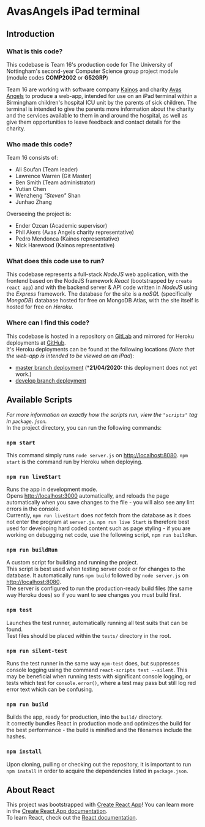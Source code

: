 # AvasAngels iPad terminal

## Introduction

### **What is this code?**

This codebase is Team 16's production code for The University of Nottingham's second-year Computer Science group project module (module codes **COMP2002** or **G52GRP**) <br>

Team 16 are working with software company [Kainos](https://www.kainos.com/) and charity [Avas Angels](https://www.avas-angels.com/) to produce a web-app, intended for use on an iPad terminal within a Birmingham children's hospital ICU unit by the parents of sick children. The terminal is intended to give the parents more information about the charity and the services available to them in and around the hospital, as well as give them opportunities to leave feedback and contact details for the charity.

### **Who made this code?**

Team 16 consists of:

- Ali Soufan (Team leader)
- Lawrence Warren (Git Master)
- Ben Smith (Team administrator)
- Yutian Chen
- Wenzheng _"Steven"_ Shan
- Junhao Zhang

Overseeing the project is:

- Ender Ozcan (Academic supervisor)
- Phil Akers (Avas Angels charity representative)
- Pedro Mendonca (Kainos representative)
- Nick Harewood (Kainos representative)

### **What does this code use to run?**

This codebase represents a full-stack _NodeJS_ web application, with the frontend based on the NodeJS framework _React_ (bootstrapped by `create react app`) and with the backend server & API code written in _NodeJS_ using the _Express_ framework. The database for the site is a _noSQL_ (specifically _MongoDB_) database hosted for free on MongoDB Atlas, with the site itself is hosted for free on _Heroku_.

### **Where can I find this code?**

This codebase is hosted in a repository on [GitLab](https://projects.cs.nott.ac.uk/COMP2002/2019-2020/team16_project) and mirrored for Heroku deployments at [GitHub](https://github.com/psyljw/team16_project). <br>
It's Heroku deployments can be found at the following locations (_Note that the web-app is intended to be viewed on an iPad_):

- [master branch deployment](https://avas-angels.herokuapp.com/ "Main project deployment") (***21/04/2020:** this deployment does not yet work.)<br>
- [develop branch deployment](https://avas-angels-develop.herokuapp.com/ "Develop branch deployment") <br>

## Available Scripts

_For more information on exactly how the scripts run, view the `"scripts"` tag in `package.json`._ <br> In the project directory, you can run the following commands:

### **`npm start`**

This command simply runs `node server.js` on [http://localhost:8080](http://localhost:8080). `npm start` is the command run by Heroku when deploying.

### **`npm run liveStart`**

Runs the app in development mode.<br>
Opens [http://localhost:3000](http://localhost:3000) automatically, and reloads the page automatically when you save changes to the file - you will also see any lint errors in the console.<br>
Currently, `npm run liveStart` does _not_ fetch from the database as it does not enter the program at `server.js`. `npm run live Start` is therefore best used for developing hard coded content such as page styling - if you are working on debugging net code, use the following script, `npm run buildRun`.<br>

### **`npm run buildRun`**

A custom script for building and running the project. <br>
This script is best used when testing server code or for changes to the database. It automatically runs `npm build` followed by `node server.js` on [http://localhost:8080](http://localhost:8080). <br>
The server is configured to run the production-ready build files (the same way Heroku does) so if you want to see changes you must build first.

### **`npm test`**

Launches the test runner, automatically running all test suits that can be found. <br>
Test files should be placed within the `tests/` directory in the root.

### **`npm run silent-test`**

Runs the test runner in the same way `npm-test` does, but suppresses console logging using the command `react-scripts test --silent`. This may be beneficial when running tests with significant console logging, or tests which test for `console.error()`, where a test may pass but still log red error text which can be confusing.

### **`npm run build`**

Builds the app, ready for production, into the `build/` directory.<br />
It correctly bundles React in production mode and optimizes the build for the best performance - the build is minified and the filenames include the hashes.

### **`npm install`**

Upon cloning, pulling or checking out the repository, it is important to run `npm install` in order to acquire the dependencies listed in `package.json`.

## About React

This project was bootstrapped with [Create React App](https://github.com/facebook/create-react-app "Create React App GitHub repository")!
You can learn more in the [Create React App documentation](https://facebook.github.io/create-react-app/docs/getting-started). <br>
To learn React, check out the [React documentation](https://reactjs.org/).
